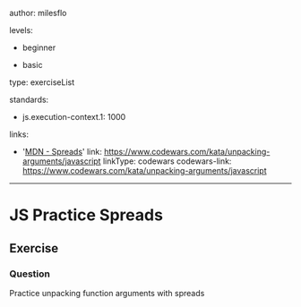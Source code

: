 author: milesflo

levels:

  - beginner

  - basic

type: exerciseList

standards:

  - js.execution-context.1: 1000

links:

  - '[MDN - Spreads](https://developer.mozilla.org/en-US/docs/Web/JavaScript/Reference/Operators/Spread_syntax)'
link: https://www.codewars.com/kata/unpacking-arguments/javascript
linkType: codewars
codewars-link: https://www.codewars.com/kata/unpacking-arguments/javascript

---
# JS Practice Spreads
## Exercise
### Question

Practice unpacking function arguments with spreads
